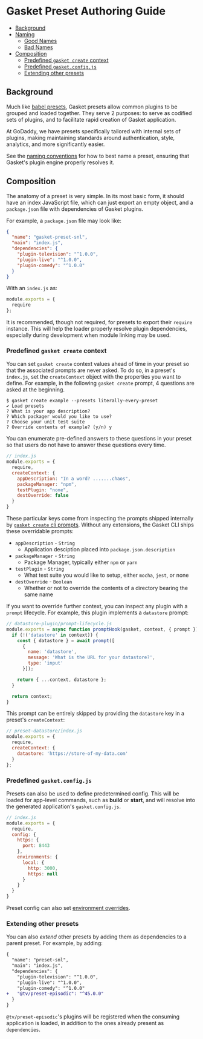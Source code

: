 # Gasket Preset Authoring Guide

* [Background](#background)
* [Naming](#naming)
  * [Good Names](#good-names)
  * [Bad Names](#bad-names)
* [Composition](#composition)
  * [Predefined `gasket create` context](#predefined-gasket-create-context)
  * [Predefined `gasket.config.js`](#predefined-gasketconfigjs)
  * [Extending other presets](#extending-other-presets)

## Background

Much like [babel presets], Gasket presets allow common plugins to be grouped and
loaded together. They serve 2 purposes: to serve as codified sets of plugins,
and to facilitate rapid creation of Gasket application.

At GoDaddy, we have presets specifically tailored with internal sets of plugins,
making maintaining standards around authentication, style, analytics, and more
significantly easier.

See the [naming conventions] for how to best name a preset, ensuring that
Gasket's plugin engine properly resolves it.

## Composition

The anatomy of a preset is very simple. In its most basic form, it should have
an index JavaScript file, which can just export an empty object, and a
`package.json` file with dependencies of Gasket plugins.

For example, a `package.json` file may look like:

```json
{
  "name": "gasket-preset-snl",
  "main": "index.js",
  "dependencies": {
    "plugin-television": "^1.0.0",
    "plugin-live": "^1.0.0",
    "plugin-comedy": "^1.0.0"
  }
}
```

With an `index.js` as:

```js
module.exports = {
  require
};
```

It is recommended, though not required, for presets to export their `require`
instance. This will help the loader properly resolve plugin dependencies,
especially during development when module linking may be used.

### Predefined `gasket create` context

You can set `gasket create` context values ahead of time in your preset so that
the associated prompts are never asked. To do so, in a preset's `index.js`, set
the `createContext` object with the properties you want to define. For example,
in the following `gasket create` prompt, 4 questions are asked at the beginning.

```
$ gasket create example --presets literally-every-preset
✔ Load presets
? What is your app description?
? Which packager would you like to use?
? Choose your unit test suite
? Override contents of example? (y/n) y
```

You can enumerate pre-defined answers to these questions in your preset so that
users do not have to answer these questions every time.

```js
// index.js
module.exports = {
  require,
  createContext: {
    appDescription: "In a word? .......chaos",
    packageManager: "npm",
    testPlugin: "none",
    destOverride: false
  }
}
```

These particular keys come from inspecting the prompts shipped internally by
[`gasket create` cli prompts]. Without any extensions, the Gasket CLI ships
these overridable prompts:

- `appDescription` - `String`
  - Application desciption placed into `package.json.description`
- `packageManager` - `String`
  - Package Manager, typically either `npm` or `yarn`
- `testPlugin` - `String`
  - What test suite you would like to setup, either `mocha`, `jest`, or none
- `destOverride` - `Boolean`
  - Whether or not to override the contents of a directory bearing the same name

If you want to override further context, you can inspect any plugin with a
`prompt` lifecycle. For example, this plugin implements a `datastore` prompt:

```js
// datastore-plugin/prompt-lifecycle.js
module.exports = async function promptHook(gasket, context, { prompt }) {
  if (!('datastore' in context)) {
    const { datastore } = await prompt([
      {
        name: 'datastore',
        message: 'What is the URL for your datastore?',
        type: 'input'
      }]);

    return { ...context, datastore };
  }

  return context;
}
```

This prompt can be entirely skipped by providing the `datastore` key in a
preset's `createContext`:

```js
// preset-datastore/index.js
module.exports = {
  require,
  createContext: {
    datastore: 'https://store-of-my-data.com'
  }
};
```

### Predefined `gasket.config.js`

Presets can also be used to define predetermined config. This will be loaded
for app-level commands, such as **build** or **start**, and will resolve into
the generated application's `gasket.config.js`.

```js
// index.js
module.exports = {
  require,
  config: {
    https: {
      port: 8443
    },
    environments: {
      local: {
        http: 3000,
        https: null
      }
    }
  }
}
```

Preset config can also set [environment overrides].

### Extending other presets

You can also _extend_ other presets by adding them as dependencies to a parent
preset. For example, by adding:

```diff
{
  "name": "preset-snl",
  "main": "index.js",
  "dependencies": {
    "plugin-television": "^1.0.0",
    "plugin-live": "^1.0.0",
    "plugin-comedy": "^1.0.0"
+   "@tv/preset-episodic": "^45.0.0"
  }
}
```

`@tv/preset-episodic`'s plugins will be registered when the consuming
application is loaded, in addition to the ones already present as `dependencies`.

[babel presets]: https://babeljs.io/docs/en/presets
[naming conventions]: /packages/gasket-resolve/README.md#naming-convention
[`gasket create` cli prompts]: https://github.com/godaddy/gasket/blob/master/packages/gasket-cli/src/scaffold/actions/global-prompts.js
[environment overrides]: https://github.com/godaddy/gasket/blob/master/docs/guides/configuration.md#environments
